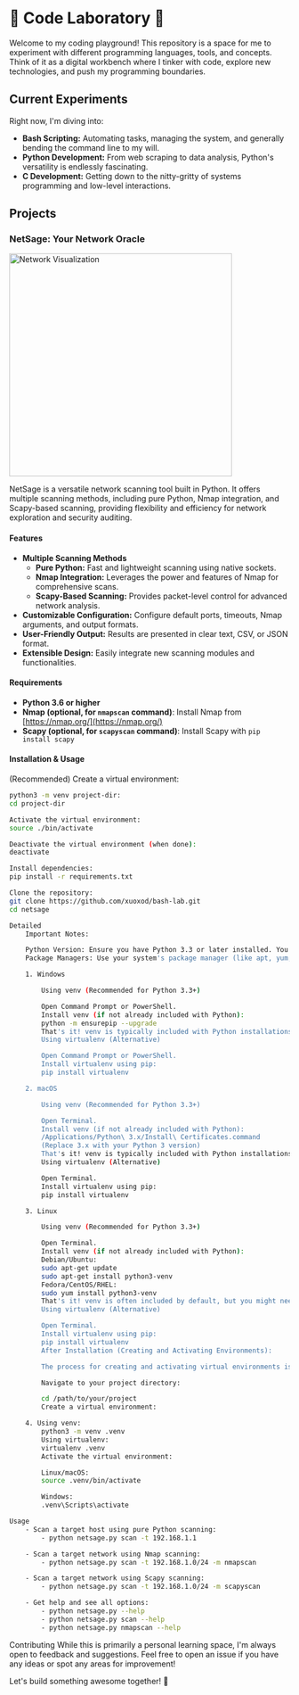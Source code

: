 # 🧪 Code Laboratory 🧪

Welcome to my coding playground! This repository is a space for me to experiment with different programming languages, tools, and concepts. Think of it as a digital workbench where I tinker with code, explore new technologies, and push my programming boundaries.

## Current Experiments

Right now, I'm diving into:

- **Bash Scripting:** Automating tasks, managing the system, and generally bending the command line to my will.
- **Python Development:** From web scraping to data analysis, Python's versatility is endlessly fascinating.
- **C Development:** Getting down to the nitty-gritty of systems programming and low-level interactions.

## Projects

### NetSage: Your Network Oracle

<img src="https://cdn.pixabay.com/photo/2016/08/08/11/11/binary-1578145_1280.jpg" alt="Network Visualization" width="400">

NetSage is a versatile network scanning tool built in Python. It offers multiple scanning methods, including pure Python, Nmap integration, and Scapy-based scanning, providing flexibility and efficiency for network exploration and security auditing.

#### Features

- **Multiple Scanning Methods**
  - **Pure Python:** Fast and lightweight scanning using native sockets.
  - **Nmap Integration:** Leverages the power and features of Nmap for comprehensive scans.
  - **Scapy-Based Scanning:** Provides packet-level control for advanced network analysis.
- **Customizable Configuration:** Configure default ports, timeouts, Nmap arguments, and output formats.
- **User-Friendly Output:** Results are presented in clear text, CSV, or JSON format.
- **Extensible Design:** Easily integrate new scanning modules and functionalities.

#### Requirements

- **Python 3.6 or higher**
- **Nmap (optional, for `nmapscan` command)**: Install Nmap from [https://nmap.org/](https://nmap.org/)
- **Scapy (optional, for `scapyscan` command)**: Install Scapy with `pip install scapy`

#### Installation & Usage

(Recommended) Create a virtual environment:

```bash
python3 -m venv project-dir:
cd project-dir

Activate the virtual environment:
source ./bin/activate

Deactivate the virtual environment (when done):
deactivate

Install dependencies:
pip install -r requirements.txt

Clone the repository:
git clone https://github.com/xuoxod/bash-lab.git
cd netsage

Detailed
    Important Notes:

    Python Version: Ensure you have Python 3.3 or later installed. You can check your version with python3 --version or python --version.
    Package Managers: Use your system's package manager (like apt, yum, brew) to install Python if it's not already available.

    1. Windows

        Using venv (Recommended for Python 3.3+)

        Open Command Prompt or PowerShell.
        Install venv (if not already included with Python):
        python -m ensurepip --upgrade
        That's it! venv is typically included with Python installations on Windows.
        Using virtualenv (Alternative)

        Open Command Prompt or PowerShell.
        Install virtualenv using pip:
        pip install virtualenv

    2. macOS

        Using venv (Recommended for Python 3.3+)

        Open Terminal.
        Install venv (if not already included with Python):
        /Applications/Python\ 3.x/Install\ Certificates.command
        (Replace 3.x with your Python 3 version)
        That's it! venv is typically included with Python installations on macOS.
        Using virtualenv (Alternative)

        Open Terminal.
        Install virtualenv using pip:
        pip install virtualenv

    3. Linux

        Using venv (Recommended for Python 3.3+)

        Open Terminal.
        Install venv (if not already included with Python):
        Debian/Ubuntu:
        sudo apt-get update
        sudo apt-get install python3-venv
        Fedora/CentOS/RHEL:
        sudo yum install python3-venv
        That's it! venv is often included by default, but you might need to install it separately.
        Using virtualenv (Alternative)

        Open Terminal.
        Install virtualenv using pip:
        pip install virtualenv
        After Installation (Creating and Activating Environments):

        The process for creating and activating virtual environments is the same across platforms once you have either venv or virtualenv installed. Here's a quick guide:

        Navigate to your project directory:

        cd /path/to/your/project
        Create a virtual environment:

    4. Using venv:
        python3 -m venv .venv
        Using virtualenv:
        virtualenv .venv
        Activate the virtual environment:

        Linux/macOS:
        source .venv/bin/activate

        Windows:
        .venv\Scripts\activate

Usage
    - Scan a target host using pure Python scanning:
        - python netsage.py scan -t 192.168.1.1

    - Scan a target network using Nmap scanning:
        - python netsage.py scan -t 192.168.1.0/24 -m nmapscan

    - Scan a target network using Scapy scanning:
        - python netsage.py scan -t 192.168.1.0/24 -m scapyscan

    - Get help and see all options:
        - python netsage.py --help
        - python netsage.py scan --help
        - python netsage.py nmapscan --help

```

Contributing
While this is primarily a personal learning space, I'm always open to feedback and suggestions. Feel free to open an issue if you have any ideas or spot any areas for improvement!

Let's build something awesome together! 🚀
